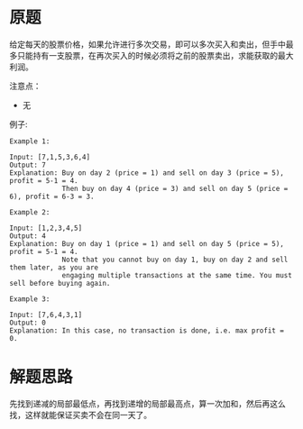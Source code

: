 # 原题
给定每天的股票价格，如果允许进行多次交易，即可以多次买入和卖出，但手中最多只能持有一支股票，在再次买入的时候必须将之前的股票卖出，求能获取的最大利润。

注意点：

  - 无

例子:

```
Example 1:

Input: [7,1,5,3,6,4]
Output: 7
Explanation: Buy on day 2 (price = 1) and sell on day 3 (price = 5), profit = 5-1 = 4.
             Then buy on day 4 (price = 3) and sell on day 5 (price = 6), profit = 6-3 = 3.
             
Example 2:

Input: [1,2,3,4,5]
Output: 4
Explanation: Buy on day 1 (price = 1) and sell on day 5 (price = 5), profit = 5-1 = 4.
             Note that you cannot buy on day 1, buy on day 2 and sell them later, as you are
             engaging multiple transactions at the same time. You must sell before buying again.
             
Example 3:

Input: [7,6,4,3,1]
Output: 0
Explanation: In this case, no transaction is done, i.e. max profit = 0.
```

# 解题思路
先找到递减的局部最低点，再找到递增的局部最高点，算一次加和，然后再这么找，这样就能保证买卖不会在同一天了。
